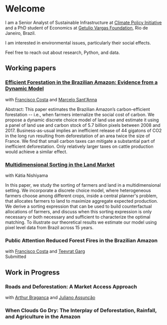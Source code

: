 # Welcome

I am a Senior Analyst of Sustainable Infrastructure at <a href="https://www.climatepolicyinitiative.org/">Climate Policy Initiative</a> and a PhD student of Economics at <a href="https://epge.fgv.br/en">Getulio Vargas Foundation</a>, Rio de Janeiro, Brazil.

I am interested in environmental issues, particularly their social effects. 

Feel free to reach out about research, Python, and data.

## Working papers

<h3><a href="https://osf.io/preprints/socarxiv/8yfr7/">Efficient Forestation in the Brazilian Amazon: Evidence from a Dynamic Model</a></h3>
with <a href="https://sites.google.com/site/fjmcosta/">Francisco Costa</a>  and <a href="https://marcelosantanna.wordpress.com/">Marcelo Sant'Anna</a> 

Abstract: This paper estimates the Brazilian Amazon’s carbon-efficient forestation -- i.e., when farmers internalize the social cost of carbon. We propose a dynamic discrete choice model of land use and estimate it using a panel of land use and carbon stock of 5.7 billion pixels between 2008 and 2017. Business-as-usual implies an inefficient release of 44 gigatons of CO2 in the long run resulting from deforestation of an area twice the size of France. We find that small carbon taxes can mitigate a substantial part of inefficient deforestation. Only relatively larger taxes on cattle production would achieve a similar effect.

<h3><a href="https://rafaelcraraujo.github.io/assets/papers/AN_landsorting_202107.pdf">Multidimensional Sorting in the Land Market</a></h3>
with Kátia Nishiyama

In this paper, we study the sorting of farmers and land in a multidimensional setting. We incorporate a discrete choice model, where heterogeneous farmers choose among different crops, inside a central planner's problem, that allocates farmers to land to maximize aggregate expected production. We derive a sorting expression that can be used to build counterfactual allocations of farmers, and discuss when this sorting expression is only necessary or both necessary and sufficient to characterize the optimal matching. To illustrate our theoretical results we estimate our model using pixel level data from Brazil across 15 years.

<h3>Public Attention Reduced Forest Fires in the Brazilian Amazon</h3>
with <a href="https://sites.google.com/site/fjmcosta/">Francisco Costa</a>  and <a href="https://www.teevratgarg.com/">Teevrat Garg</a><br>
Submitted


## Work in Progress

<h3>Roads and Deforestation: A Market Access Approach</h3>
with <a href="https://arthurbraganca.com/">Arthur Bragança</a>  and <a href="http://www.econ.puc-rio.br/juliano/">Juliano Assunção</a> 

<h3>When Clouds Go Dry: The Interplay of Deforestation, Rainfall, and Agriculture in the Amazon</h3>

